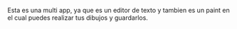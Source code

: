 Esta es una multi app, ya que es un editor de texto y tambien es un paint en el cual puedes realizar tus dibujos y guardarlos.
